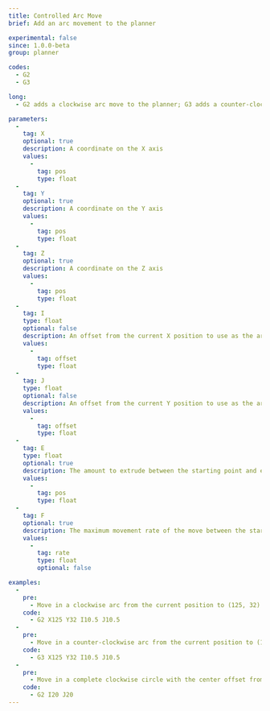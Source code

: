 ```yaml
---
title: Controlled Arc Move
brief: Add an arc movement to the planner

experimental: false
since: 1.0.0-beta
group: planner

codes:
  - G2
  - G3

long:
  - G2 adds a clockwise arc move to the planner; G3 adds a counter-clockwise arc. An arc move starts at the current position and ends at the given XYZ, pivoting around a center-point offset given by I and J. Arc moves actually generate several short straight-line moves, the length of which are determined by the configuration option `MM_PER_ARC_SEGMENT` (default 1mm). Any change in the Z position is linearly interpolated over the whole arc.

parameters:
  -
    tag: X
    optional: true
    description: A coordinate on the X axis
    values:
      -
        tag: pos
        type: float
  -
    tag: Y
    optional: true
    description: A coordinate on the Y axis
    values:
      -
        tag: pos
        type: float
  -
    tag: Z
    optional: true
    description: A coordinate on the Z axis
    values:
      -
        tag: pos
        type: float
  -
    tag: I
    type: float
    optional: false
    description: An offset from the current X position to use as the arc center
    values:
      -
        tag: offset
        type: float
  -
    tag: J
    type: float
    optional: false
    description: An offset from the current Y position to use as the arc center
    values:
      -
        tag: offset
        type: float
  -
    tag: E
    type: float
    optional: true
    description: The amount to extrude between the starting point and ending point
    values:
      -
        tag: pos
        type: float
  -
    tag: F
    optional: true
    description: The maximum movement rate of the move between the starting and ending point
    values:
      -
        tag: rate
        type: float
        optional: false

examples:
  -
    pre:
      - Move in a clockwise arc from the current position to (125, 32) with the center offset from the current position by (10.5, 10.5).
    code:
      - G2 X125 Y32 I10.5 J10.5
  -
    pre:
      - Move in a counter-clockwise arc from the current position to (125, 32) with the center offset from the current position by (10.5, 10.5).
    code:
      - G3 X125 Y32 I10.5 J10.5
  -
    pre:
      - Move in a complete clockwise circle with the center offset from the current position by 20, 20.
    code:
      - G2 I20 J20
---
```

